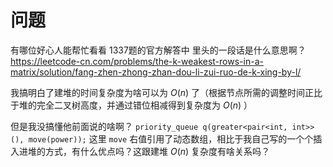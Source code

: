 # 问题

有哪位好心人能帮忙看看 1337题的官方解答中 里头的一段话是什么意思啊？
https://leetcode-cn.com/problems/the-k-weakest-rows-in-a-matrix/solution/fang-zhen-zhong-zhan-dou-li-zui-ruo-de-k-xing-by-l/


我搞明白了建堆的时间复杂度为啥可以为 $O(n)$ 了（根据节点所需的调整时间正比于堆的完全二叉树高度，并通过错位相减得到复杂度为 $O(n)$ ）

但是我没搞懂他前面说的啥啊？
`priority_queue q(greater<pair<int, int>>(), move(power));`
这里 `move` 右值引用了动态数组，相比于我自己写的一个个插入进堆的方式，有什么优点吗？这跟建堆 $O(n)$ 复杂度有啥关系吗？
